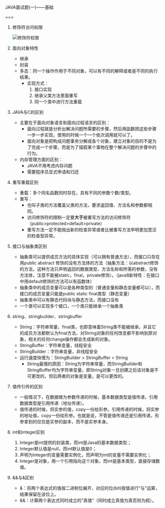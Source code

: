 JAVA面试题(一)——基础

===

1. 修饰符访问权限

   ![修饰符权限](E:\Typora\Note\JAVA\images\修饰符权限.PNG)

2. 面向对象特性

   - 继承
   - 封装
   - 多态：同一个操作作用于不同对象，可以有不同的解释或者是不同的执行结果。
     - 实现方式：
       1. 接口实现
       2. 继承父类方法里面重写
       3. 同一个类中进行方法重载

3. JAVA与C的区别

   - 主要在于面向对象语言和面向过程语言的区别：
     - 面向过程就是分析出解决问题所需要的步骤，然后用函数把这些步骤一步一步实现，使用的时候一个一个依次调用就可以了。
     - 面向对象是把构成问题事务分解成各个对象，建立对象的目的不是为了完成一个步骤，而是为了描叙某个事物在整个解决问题的步骤中的行为。 
   - 内存管理方面的区别：
     - JAVA不用考虑内存问题
     - 需要程序员显式申请和归还

4. 重写重载区别

   - 重载：多个同名函数同时存在，具有不同的参数个数/类型。
   - 重写：
     - 也叫子类的方法覆盖父类的方法，要求返回值、方法名和参数都相同。
     - 访问修饰符的限制一定要**大于**被重写方法的访问修饰符（public>protected>default>private）
     - 重写方法一定不能抛出新的检查异常或者比被重写方法申明更加宽泛的检查型异常。

5. 接口与抽象类区别

   - 抽象类可以提供成员方法的具体实现（可以拥有普通方法），而接口只存在用public abstract 修饰的没有方法体的方法（抽象方法：以abstract修饰的方法，这种方法只声明返回的数据类型、方法名称和所需的参数，没有方法体，注意不能被static，final，private修饰）。（java8新特性：在接口中用default修饰的方法可以有函数体）
   - 抽象类中的成员变量可以是各种类型的（普通变量和静态变量都可以），而接口的成员变量只能是public static final类型（静态变量）
   - 抽象类中可以有静态代码块与静态方法，而接口没有 
   - 一个类可以实现多个接口，一个类只能继承一个抽象类

6. string、stringbuilder、stringbuffer

   - String：字符串常量，final类，也即意味着String类不能被继承，并且它的成员方法都默认为final方法，对String对象的任何改变都不影响到原对象，相关的任何change操作都会生成新的对象。
   - StringBuffer：字符串变量，线程安全
   - StringBuilder：字符串变量，非线程安全
   - 运行速度快慢为：StringBuilder > StringBuffer > String
     - String最慢的原因：String为字符串常量，而StringBuilder和StringBuffer均为字符串变量，即String对象一旦创建之后该对象是不可更改的，但后两者的对象是变量，是可以更改的。

7. 值传引传的区别

   - 一般情况下，在数据做为参数传递的时候，基本数据类型是值传递，引用数据类型是引用传递（地址传递）。
   - 值传递的时候，将实参的值，copy一份给形参。引用传递的时候，将实参的地址值，copy一份给形参。也就是说，不管是值传递还是引用传递，形参拿到的仅仅是实参的副本，而不是实参本身。

8. int和integer区别

   1. Integer是int提供的封装类，而int是Java的基本数据类型；
   2. Integer默认值是null，而int默认值是0；
   3. 声明为Integer的变量需要实例化，而声明为int的变量不需要实例化；
   4. Integer是对象，用一个引用指向这个对象，而int是基本类型，直接存储数值。

9. &&与&区别

   - &：将两个表达式的值按二进制位展开，对应的位(bit)按值进行“与”运算，结果保留在该位上。
   - &&：计算两个表达式同时成立的“真值”（同时成立真值为真否则为假）。

   

